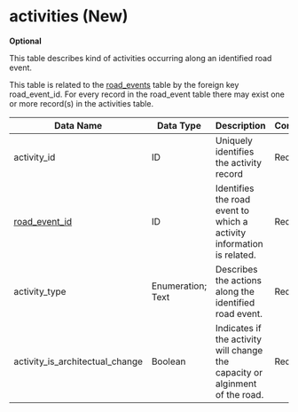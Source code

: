 # activities (New)
**Optional**

This table describes kind of activities occurring along an identified road event.  

This table is related to the [road_events](/data-tables/road_events.md) table by the foreign key road_event_id.  For every record in the road_event table there may exist one or more record(s) in the activities table.

Data Name|Data Type|Description|Conformance|Notes
-|-|-|-|-|
activity_id|ID|Uniquely identifies the activity record|Required|Primary key
[road_event_id](/data-tables/road_events.md)|ID|Identifies the road event to which a activity information is related.|Required|Foreign key
activity_type|Enumeration; Text|Describes the actions along the identified road event.|Required
activity_is_architectual_change|Boolean|Indicates if the activity will change the capacity or alginment of the road.|Required
